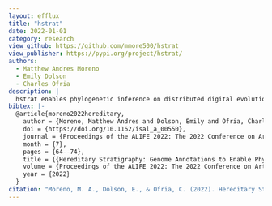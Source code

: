```yaml
---
layout: efflux
title: "hstrat"
date: 2022-01-01
category: research
view_github: https://github.com/mmore500/hstrat
view_publisher: https://pypi.org/project/hstrat/
authors:
  - Matthew Andres Moreno
  - Emily Dolson
  - Charles Ofria
description: |
  hstrat enables phylogenetic inference on distributed digital evolution populations
bibtex: |-
  @article{moreno2022hereditary,
    author = {Moreno, Matthew Andres and Dolson, Emily and Ofria, Charles},
    doi = {https://doi.org/10.1162/isal_a_00550},
    journal = {Proceedings of the ALIFE 2022: The 2022 Conference on Artificial Life},
    month = {7},
    pages = {64--74},
    title = {{Hereditary Stratigraphy: Genome Annotations to Enable Phylogenetic Inference over Distributed Populations}},
    volume = {Proceedings of the ALIFE 2022: The 2022 Conference on Artificial Life},
    year = {2022}
  }
citation: "Moreno, M. A., Dolson, E., & Ofria, C. (2022). Hereditary Stratigraphy: Genome Annotations to Enable Phylogenetic Inference over Distributed Populations. Proceedings of the ALIFE 2022: The 2022 Conference on Artificial Life, Proceedings of the ALIFE 2022: The 2022 Conference on Artificial Life(), 64–74. https://doi.org/https://doi.org/10.1162/isal_a_00550"
---
```

